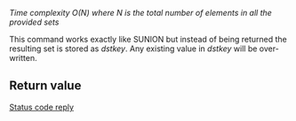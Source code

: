 

_Time complexity O(N) where N is the total number of elements in all the provided
sets_

This command works exactly like SUNION but instead of being returned the resulting set is stored as _dstkey_. Any existing value in _dstkey_ will be over-written.

## Return value

[Status code reply][1]



[1]: /p/redis/wiki/ReplyTypes
